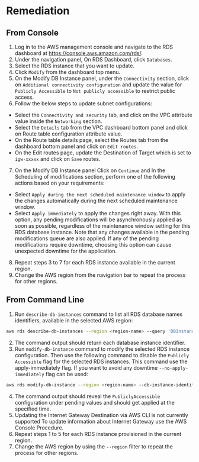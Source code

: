 # Remediation

## From Console

1. Log in to the AWS management console and navigate to the RDS dashboard at <https://console.aws.amazon.com/rds/>.
2. Under the navigation panel, On RDS Dashboard, click `Databases`.
3. Select the RDS instance that you want to update.
4. Click `Modify` from the dashboard top menu.
5. On the Modify DB Instance panel, under the `Connectivity` section, click on `Additional connectivity configuration` and update the value for `Publicly Accessible` to `Not publicly accessible` to restrict public access.
6. Follow the below steps to update subnet configurations:

- Select the `Connectivity and security` tab, and click on the VPC attribute value inside the `Networking` section.
- Select the `Details` tab from the VPC dashboard bottom panel and click on Route table configuration attribute value.
- On the Route table details page, select the Routes tab from the dashboard bottom panel and click on `Edit routes`.
- On the Edit routes page, update the Destination of Target which is set to `igw-xxxxx` and click on `Save` routes.

7. On the Modify DB Instance panel Click on `Continue` and In the Scheduling of modifications section, perform one of the following actions based on your requirements:

- Select `Apply during the next scheduled maintenance window` to apply the changes automatically during the next scheduled maintenance window.
- Select `Apply immediately` to apply the changes right away. With this option, any pending modifications will be asynchronously applied as soon as possible, regardless of the maintenance window setting for this RDS database instance. Note that any changes available in the pending modifications queue are also applied. If any of the pending modifications require downtime, choosing this option can cause unexpected downtime for the application.

8. Repeat steps 3 to 7 for each RDS instance available in the current region.
9. Change the AWS region from the navigation bar to repeat the process for other regions.

## From Command Line

1. Run `describe-db-instances` command to list all RDS database names identifiers, available in the selected AWS region:

```sh
aws rds describe-db-instances --region <region-name> --query 'DBInstances[*].DBInstanceIdentifier'
```

2. The command output should return each database instance identifier.
3. Run `modify-db-instance` command to modify the selected RDS instance configuration. Then use the following command to disable the `Publicly Accessible` flag for the selected RDS instances. This command use the apply-immediately flag. If you want to avoid any downtime `--no-apply-immediately` flag can be used:

```sh
aws rds modify-db-instance --region <region-name> --db-instance-identifier <db-name> --no-publicly-accessible --apply-immediately
```

4. The command output should reveal the `PubliclyAccessible` configuration under pending values and should get applied at the specified time.
5. Updating the Internet Gateway Destination via AWS CLI is not currently supported To update information about Internet Gateway use the AWS Console Procedure.
6. Repeat steps 1 to 5 for each RDS instance provisioned in the current region.
7. Change the AWS region by using the `--region` filter to repeat the process for other regions.

